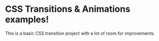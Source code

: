 # CSS Transitions & Animations examples!

This is a basic CSS transition project with a lot of room for improvements.
